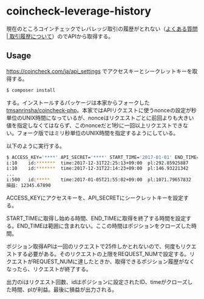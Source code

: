 # coincheck-leverage-history

現在のところコインチェックでレバレッジ取引の履歴がとれない（[よくある質問 | 取引履歴について](https://coincheck.com/ja/info/faq_posts/109)）のでAPIから取得する。

## Usage

https://coincheck.com/ja/api_settings でアクセスキーとシークレットキーを取得する。


```bash
$ composer install
```

する。インストールするパッケージは本家からフォークした[tmsanrinsha/coincheck-php](https://github.com/tmsanrinsha/coincheck-php)。本家ではAPIリクエストに使うnonceの設定が秒単位のUNIX時間になっているが、nonceはリクエストごとに前回よりも大きい値を指定しなくてはならず、このnonceだと1秒に一回以上リクエストできない。フォーク版ではミリ秒単位のUNIX時間を指定するようにしている。

以下のように実行する。

```bash
$ ACCESS_KEY='****' API_SECRET='****' START_TIME='2017-01-01' END_TIME='2018-01-01' REQUEST_NUM=1000 php leverage-history.php
i:10	id:*******	time:2017-12-31T22:25:13+09:00	pl:292.85925887
i:10	id:*******	time:2017-12-31T22:14:23+09:00	pl:146.93221342
...
i:500	id:*****	time:2017-01-05T21:55:02+09:00	pl:1071.79657832
損益: 12345.67890
```

ACCESS_KEYにアクセスキーを、API_SECRETにシークレットキーを設定する。

START_TIMEに取得し始める時間、END_TIMEに取得を終了する時間を設定する。END_TIMEは範囲に含まれない。ここの時間はポジションをクローズした時間。

ポジション取得APIは一回のリクエストで25件しかとれないので、何度もリクエストする必要がある。そのリクエストの上限をREQUEST_NUMで設定する。リクエストがREQUEST_NUMに達したときか、取得できるポジション履歴がなくなったら、リクエストが終了する。

出力のiはリクエスト回数、idはポジションに設定されたID、timeがクローズした時間、plが利益。最後に損益が出力される。
